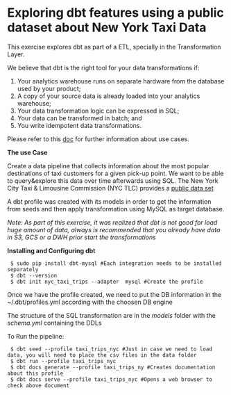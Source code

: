 # Exploring dbt features using a public dataset about New York Taxi Data

This exercise explores dbt as part of a ETL, specially in the Transformation Layer.

We believe that dbt is the right tool for your data transformations if:

1. Your analytics warehouse runs on separate hardware from the database used by your product;
2. A copy of your source data is already loaded into your analytics warehouse;
3. Your data transformation logic can be expressed in SQL;
3. Your data can be transformed in batch; and
4. You write idempotent data transformations.

Please refer to this [doc](https://blog.getdbt.com/is-dbt-the-right-tool-for-my-data-transformations/) for further information about use cases.


**The use Case**

Create a data pipeline that collects information about the most popular destinations of taxi customers for a given pick-up point. We want to be able to query&explore this data over time afterwards using SQL. The New York City Taxi & Limousine Commission (NYC TLC) provides a [public data set](https://www1.nyc.gov/site/tlc/about/tlc-trip-record-data.page)

A dbt profile was created with its models in order to get the information from seeds and then apply transformation using MySQL as target database.

*Note: As part of this exercise, it was realized that dbt is not good for load huge amount of data, always is recommended that you already have data in S3, GCS or a DWH prior start the transformations* 


**Installing and Configuring dbt**

```
 $ sudo pip install dbt-mysql #Each integration needs to be installed separately
 $ dbt --version
 $ dbt init nyc_taxi_trips --adapter  mysql #Create the profile
```

Once we have the profile created, we need to put the DB information in the ~/.dbt/profiles.yml according with the choosen DB engine

The structure of the SQL transformation are in the *models* folder with the *schema.yml* containing the DDLs 

To Run the pipeline:

```
 $ dbt seed --profile taxi_trips_nyc #Just in case we need to load data, you will need to place the csv files in the data folder
 $ dbt run --profile taxi_trips_nyc
 $ dbt docs generate --profile taxi_trips_ny #Creates documentation about this profile
 $ dbt docs serve --profile taxi_trips_nyc #Opens a web browser to check above document
```

